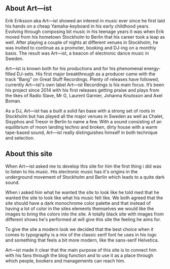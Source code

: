 <article class="art-ist">
<h1>About Art—ist</h1>

<p class="art-ist-text">Erik Eriksson aka Art—ist showed an interest in music ever since he first laid his hands on a cheap Yamaha-keyboard in his early childhood years. Evolving through composing bit music in his teenage years it was when Erik moved from his hometown Stockholm to Berlin that his career took a leap as well. After playing a couple of nights at different venues in Stockholm, he was invited to continue as a promoter, booking and DJ-ing on a monthly basis. The result was Art—ist, a beacon of electronic dance music in  Sweden.</p>

<p class="art-ist-text">Art—ist is known both for his productions and for his phenomenal energy-filled DJ-sets. His first major breakthrough as a producer came with the track “Bang” on Great Stuff Recordings. Plenty of releases have followed, currently Art—ist's own label Art—ist Recordings is his main focus. It’s been his project since 2014 with his first releases getting praise and plays from the likes of Radio Slave, Mr G, Laurent Garnier, Johanna Knutsson and Axel Boman.</p>

<p class="art-ist-text">As a DJ, Art—ist has a built a solid fan base with a strong set of roots in Stockholm but has played all the major venues in Sweden as well as Chalet, Sisyphos and Tresor in Berlin to name a few. With a sound consisting of an equilibrium of moon landing techno and broken, dirty house with a warm tape-based sound, Art—ist really distinguishes himself in both technique and selection.</p>
</article>

<article class="art-ist">
<h1>About this site</h1>

<p class="art-ist-text">When Art—ist asked me to develop this site for him the first thing i did was to listen to his music. His electronic music has it's origins in the underground movement of Stockholm and Berlin which leads to a quite dark sound.</p>

<p class="art-ist-text">When i asked him what he wanted the site to look like he told med that he wanted the site to look like what his music felt like. We both agreed that the site should have a dark monochrome color palette and that instead of having a lot of color in the sites elements themselves we would like the images to bring the colors into the site. A totally black site with images from different shows he's performed at will give this site the feeling he aims for.</p>

<p class="art-ist-text">To give the site a modern look we decided that the best choice when it comes to typography is a mix of the classic serif font he uses in his logo and something that feels a bit more modern, like the sans-serif Helvetica.</p>

<p class="art-ist-text">Art—ist made it clear that the main purpose of this site is to connect him with his fans through the blog function and to use it as a place through which people, bookers and managements can reach him.</p>
</article>

